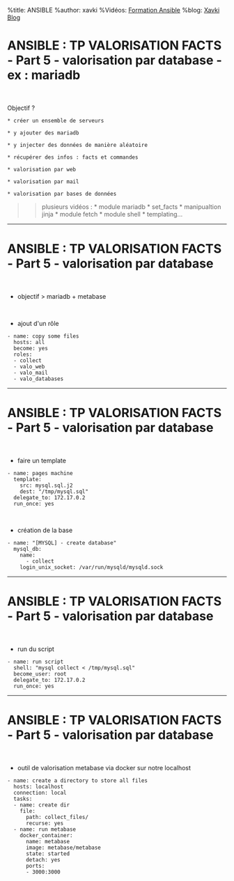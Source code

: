%title: ANSIBLE
%author: xavki
%Vidéos: [Formation Ansible](https://www.youtube.com/playlist?list=PLn6POgpklwWoCpLKOSw3mXCqbRocnhrh-)
%blog: [Xavki Blog](https://xavki.blog)


# ANSIBLE : TP VALORISATION FACTS - Part 5 - valorisation par database - ex : mariadb

<br>

Objectif ?

	* créer un ensemble de serveurs

	* y ajouter des mariadb

	* y injecter des données de manière aléatoire

	* récupérer des infos : facts et commandes

	* valorisation par web

	* valorisation par mail

	* valorisation par bases de données


>> plusieurs vidéos :
		* module mariadb
		* set_facts
		* manipualtion jinja
		* module fetch
		* module shell
		* templating...

----------------------------------------------------------------------------

# ANSIBLE : TP VALORISATION FACTS - Part 5 - valorisation par database


<br>

* objectif > mariadb + metabase

<br>

* ajout d'un rôle

```
- name: copy some files
  hosts: all
  become: yes
  roles:
  - collect
  - valo_web
  - valo_mail
  - valo_databases
```

----------------------------------------------------------------------------

# ANSIBLE : TP VALORISATION FACTS - Part 5 - valorisation par database

<br>

* faire un template

```
- name: pages machine
  template:
    src: mysql.sql.j2
    dest: "/tmp/mysql.sql"
  delegate_to: 172.17.0.2
  run_once: yes
```

<br>

* création de la base

```
- name: "[MYSQL] - create database"
  mysql_db:
    name:
      - collect
    login_unix_socket: /var/run/mysqld/mysqld.sock
```

----------------------------------------------------------------------------

# ANSIBLE : TP VALORISATION FACTS - Part 5 - valorisation par database

<br>

* run du script

```
- name: run script
  shell: "mysql collect < /tmp/mysql.sql"
  become_user: root
  delegate_to: 172.17.0.2
  run_once: yes
```

----------------------------------------------------------------------------

# ANSIBLE : TP VALORISATION FACTS - Part 5 - valorisation par database


<br>

* outil de valorisation metabase via docker sur notre localhost

```
- name: create a directory to store all files
  hosts: localhost
  connection: local
  tasks:
  - name: create dir
    file:
      path: collect_files/
      recurse: yes
  - name: run metabase
    docker_container:
      name: metabase
      image: metabase/metabase
      state: started
      detach: yes
      ports:
      - 3000:3000
```

